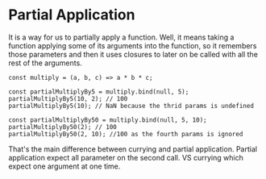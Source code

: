 # Partial Application

It is a way for us to partially apply a function. Well, it means taking a function applying some of its arguments into the function, so it remembers those parameters and then it uses closures to later on be called with all the rest of the arguments.

```
const multiply = (a, b, c) => a * b * c;

const partialMultiplyBy5 = multiply.bind(null, 5);
partialMultiplyBy5(10, 2); // 100
partialMultiplyBy5(10); // NaN because the thrid params is undefined

const partialMultiplyBy50 = multiply.bind(null, 5, 10);
partialMultiplyBy50(2); // 100
partialMultiplyBy50(2, 10); //100 as the fourth params is ignored

```

That's the main difference between currying and partial application. Partial application expect all parameter on the second call. VS currying which expect one argument at one time.

